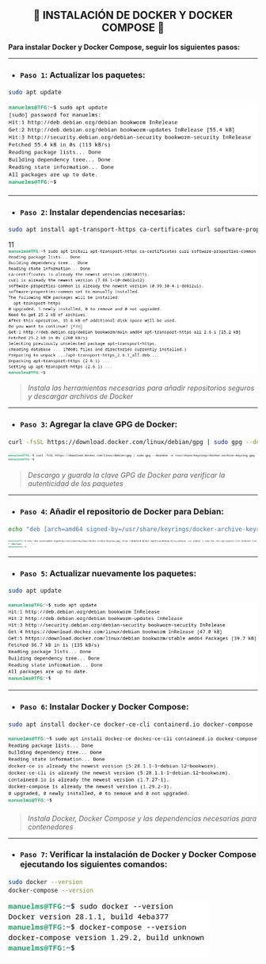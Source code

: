 <h2 align="center"> 🐳 INSTALACIÓN DE DOCKER Y DOCKER COMPOSE 🐳 </h2>

**Para instalar Docker y Docker Compose, seguir los siguientes pasos:**

---

- ### `Paso 1`: Actualizar los paquetes:

```bash
sudo apt update
```
![](/MainFolder/img/14.png)

---

- ### `Paso 2`: Instalar dependencias necesarias:

```bash
sudo apt install apt-transport-https ca-certificates curl software-properties-common
```
11![](/MainFolder/img/15.png)

> *Instala las herramientas necesarias para añadir repositorios seguros y descargar archivos de Docker*

---

- ### `Paso 3`: Agregar la clave GPG de Docker:

```bash
curl -fsSL https://download.docker.com/linux/debian/gpg | sudo gpg --dearmor -o /usr/share/keyrings/docker-archive-keyring.gpg
```
![](/MainFolder/img/16.png)

> *Descarga y guarda la clave GPG de Docker para verificar la autenticidad de los paquetes*

---

- ### `Paso 4`: Añadir el repositorio de Docker para Debian:

```bash
echo "deb [arch=amd64 signed-by=/usr/share/keyrings/docker-archive-keyring.gpg] https://download.docker.com/linux/debian $(lsb_release -cs) stable" | sudo tee /etc/apt/sources.list.d/docker.list > /dev/null
```
![](/MainFolder/img/17.png)

---

- ### `Paso 5`: Actualizar nuevamente los paquetes:

```bash
sudo apt update
```
![](/MainFolder/img/18.png)

---

- ### `Paso 6`: Instalar Docker y Docker Compose:

```bash
sudo apt install docker-ce docker-ce-cli containerd.io docker-compose
```
![](/MainFolder/img/19.png)

> *Instala Docker, Docker Compose y las dependencias necesarias para contenedores*

---

- ### `Paso 7`: Verificar la instalación de Docker y Docker Compose ejecutando los siguientes comandos:

```bash
sudo docker --version
docker-compose --version
```
![](/MainFolder/img/20.png)

